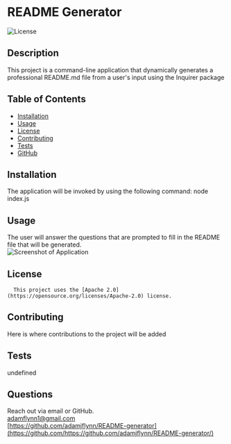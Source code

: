 # README Generator
  ![License](https://img.shields.io/badge/License-Apache%202.0-blue.svg)
  ## Description
  This project is a command-line application that dynamically generates a professional README.md file from a user's input using the Inquirer package
  
  ## Table of Contents
  * [Installation](#installation)
  * [Usage](#usage)
  * [License](#license)
  * [Contributing](#contributing)
  * [Tests](#tests)
  * [GitHub](#github)
  ## Installation
  The application will be invoked by using the following command: node index.js
  ## Usage
  The user will answer the questions that are prompted to fill in the README file that will be generated.  
  ![Screenshot of Application](screenshot.png)
  ## License
        
      This project uses the [Apache 2.0](https://opensource.org/licenses/Apache-2.0) license.
  ## Contributing
  Here is where contributions to the project will be added  
  ## Tests
  undefined
  ## Questions
  Reach out via email or GitHub.  
  adamflynn1@gmail.com  
  [https://github.com/adamjflynn/README-generator](https://github.com/https://github.com/adamjflynn/README-generator/)

